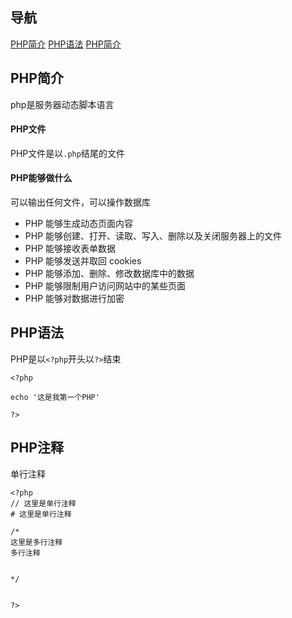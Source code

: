 导航
--
[PHP简介](https://github.com/xiaqijian/xia-blog/edit/master/public/php/php%E7%AE%80%E4%BB%8B_1.md#PHP简介)
[PHP语法](https://github.com/xiaqijian/xia-blog/edit/master/public/php/php%E7%AE%80%E4%BB%8B_1.mdPHP语法)
[PHP简介](https://github.com/xiaqijian/xia-blog/edit/master/public/php/php%E7%AE%80%E4%BB%8B_1.md#PHP简介)



PHP简介
--
php是服务器动态脚本语言

#### PHP文件
PHP文件是以`.php`结尾的文件

#### PHP能够做什么
可以输出任何文件，可以操作数据库
- PHP 能够生成动态页面内容
- PHP 能够创建、打开、读取、写入、删除以及关闭服务器上的文件
- PHP 能够接收表单数据
- PHP 能够发送并取回 cookies
- PHP 能够添加、删除、修改数据库中的数据
- PHP 能够限制用户访问网站中的某些页面
- PHP 能够对数据进行加密



PHP语法
--

PHP是以`<?php`开头以`?>`结束
```
<?php

echo '这是我第一个PHP'

?>
```
PHP注释
--
单行注释
```
<?php
// 这里是单行注释
# 这里是单行注释

/*
这里是多行注释
多行注释


*/


?>
```
